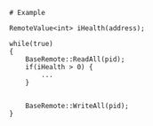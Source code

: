     # Example
    
    RemoteValue<int> iHealth(address);

    while(true)
    {
        BaseRemote::ReadAll(pid);
        if(iHealth > 0) {
            ...
        }


        BaseRemote::WriteAll(pid);
    }
